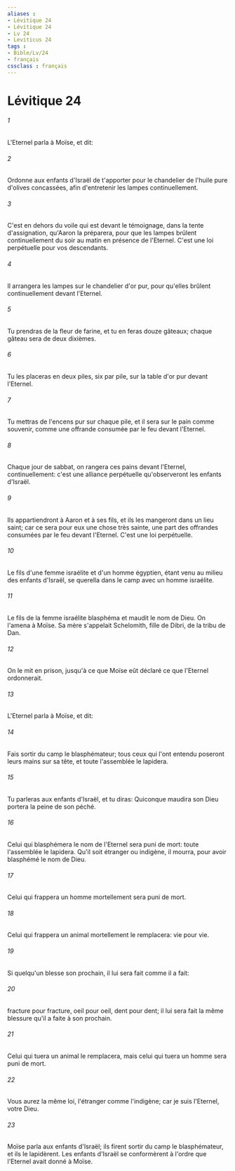 ```yaml
---
aliases : 
- Lévitique 24
- Lévitique 24
- Lv 24
- Leviticus 24
tags : 
- Bible/Lv/24
- français
cssclass : français
---
```


# Lévitique 24

###### 1
L'Eternel parla à Moïse, et dit:
###### 2
Ordonne aux enfants d'Israël de t'apporter pour le chandelier de l'huile pure d'olives concassées, afin d'entretenir les lampes continuellement.
###### 3
C'est en dehors du voile qui est devant le témoignage, dans la tente d'assignation, qu'Aaron la préparera, pour que les lampes brûlent continuellement du soir au matin en présence de l'Eternel. C'est une loi perpétuelle pour vos descendants.
###### 4
Il arrangera les lampes sur le chandelier d'or pur, pour qu'elles brûlent continuellement devant l'Eternel.
###### 5
Tu prendras de la fleur de farine, et tu en feras douze gâteaux; chaque gâteau sera de deux dixièmes.
###### 6
Tu les placeras en deux piles, six par pile, sur la table d'or pur devant l'Eternel.
###### 7
Tu mettras de l'encens pur sur chaque pile, et il sera sur le pain comme souvenir, comme une offrande consumée par le feu devant l'Eternel.
###### 8
Chaque jour de sabbat, on rangera ces pains devant l'Eternel, continuellement: c'est une alliance perpétuelle qu'observeront les enfants d'Israël.
###### 9
Ils appartiendront à Aaron et à ses fils, et ils les mangeront dans un lieu saint; car ce sera pour eux une chose très sainte, une part des offrandes consumées par le feu devant l'Eternel. C'est une loi perpétuelle.
###### 10
Le fils d'une femme israélite et d'un homme égyptien, étant venu au milieu des enfants d'Israël, se querella dans le camp avec un homme israélite.
###### 11
Le fils de la femme israélite blasphéma et maudit le nom de Dieu. On l'amena à Moïse. Sa mère s'appelait Schelomith, fille de Dibri, de la tribu de Dan.
###### 12
On le mit en prison, jusqu'à ce que Moïse eût déclaré ce que l'Eternel ordonnerait.
###### 13
L'Eternel parla à Moïse, et dit:
###### 14
Fais sortir du camp le blasphémateur; tous ceux qui l'ont entendu poseront leurs mains sur sa tête, et toute l'assemblée le lapidera.
###### 15
Tu parleras aux enfants d'Israël, et tu diras: Quiconque maudira son Dieu portera la peine de son péché.
###### 16
Celui qui blasphémera le nom de l'Eternel sera puni de mort: toute l'assemblée le lapidera. Qu'il soit étranger ou indigène, il mourra, pour avoir blasphémé le nom de Dieu.
###### 17
Celui qui frappera un homme mortellement sera puni de mort.
###### 18
Celui qui frappera un animal mortellement le remplacera: vie pour vie.
###### 19
Si quelqu'un blesse son prochain, il lui sera fait comme il a fait:
###### 20
fracture pour fracture, oeil pour oeil, dent pour dent; il lui sera fait la même blessure qu'il a faite à son prochain.
###### 21
Celui qui tuera un animal le remplacera, mais celui qui tuera un homme sera puni de mort.
###### 22
Vous aurez la même loi, l'étranger comme l'indigène; car je suis l'Eternel, votre Dieu.
###### 23
Moïse parla aux enfants d'Israël; ils firent sortir du camp le blasphémateur, et ils le lapidèrent. Les enfants d'Israël se conformèrent à l'ordre que l'Eternel avait donné à Moïse.
